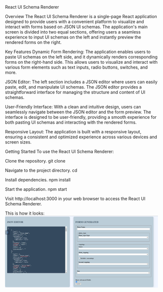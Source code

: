 
React UI Schema Renderer

Overview
The React UI Schema Renderer is a single-page React application designed to provide users with a convenient platform to visualize and interact with forms based on JSON UI schemas. The application's main screen is divided into two equal sections, offering users a seamless experience to input UI schemas on the left and instantly preview the rendered forms on the right.

Key Features
Dynamic Form Rendering: The application enables users to paste UI schemas on the left side, and it dynamically renders corresponding forms on the right-hand side. This allows users to visualize and interact with various form elements such as text inputs, radio buttons, switches, and more.

JSON Editor: The left section includes a JSON editor where users can easily paste, edit, and manipulate UI schemas. The JSON editor provides a straightforward interface for managing the structure and content of UI schemas.

User-Friendly Interface: With a clean and intuitive design, users can seamlessly navigate between the JSON editor and the form preview. The interface is designed to be user-friendly, providing a smooth experience for both pasting UI schemas and interacting with the rendered forms.

Responsive Layout: The application is built with a responsive layout, ensuring a consistent and optimized experience across various devices and screen sizes.

Getting Started
To use the React UI Schema Renderer:

Clone the repository.
git clone <repository-url>

Navigate to the project directory.
cd <project-directory>

Install dependencies.
npm install

Start the application.
npm start


Visit http://localhost:3000 in your web browser to access the React UI Schema Renderer.

This is how it looks:
![form](https://github.com/Tulsi5990/Frontend-Assignment/blob/master/public/Screenshot%202023-11-27%20032801.png?raw=true)
